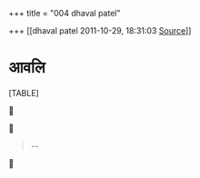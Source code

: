 +++
title = "004 dhaval patel"

+++
[[dhaval patel	2011-10-29, 18:31:03 [Source](https://groups.google.com/g/samskrita/c/rha1gnTpQ6s)]]



# आवलि

[TABLE]

  





> --  



